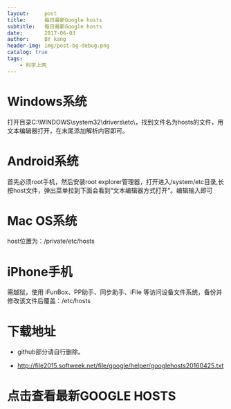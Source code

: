 ```yaml
---
layout:     post
title:      每日最新Google hosts
subtitle:   每日最新Google hosts
date:       2017-06-03
author:     BY kang
header-img: img/post-bg-debug.png
catalog: true
tags:
    - 科学上网
---
```


# Windows系统
打开目录C:\WINDOWS\system32\drivers\etc\，找到文件名为hosts的文件，用文本编辑器打开，在末尾添加解析内容即可。

# Android系统
首先必须root手机，然后安装root explorer管理器，打开进入/system/etc目录,长按host文件，弹出菜单拉到下面会看到“文本编辑器方式打开”。编辑输入即可

# Mac OS系统
host位置为：/private/etc/hosts

# iPhone手机
需越狱，使用 iFunBox、PP助手、同步助手、iFile 等访问设备文件系统，备份并修改该文件后覆盖：/etc/hosts

# 下载地址
* github部分请自行删除。

* http://file2015.softweek.net/file/google/helper/googlehosts20160425.txt 
# 点击查看最新GOOGLE HOSTS
